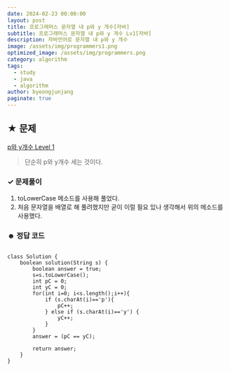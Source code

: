 ```yaml
---
date: 2024-02-23 00:00:00
layout: post
title: 프로그래머스 문자열 내 p와 y 개수[자바]
subtitle: 프로그래머스 문자열 내 p와 y 개수 Lv1[자바]
description: 자바언어로 문자열 내 p와 y 개수
image: /assets/img/programmers1.png
optimized_image: /assets/img/programmers.png
category: algorithm
tags:
  - study
  - java
  - algorithm
author: byeongjunjang
paginate: true
---
```


## ★ 문제
[p와 y개수 Level 1](https://school.programmers.co.kr/learn/courses/30/lessons/12916)

> 단순히 p와 y개수 세는 것이다.

### ✓ 문제풀이

1. toLowerCase 메소드를 사용해 풀었다.  
2. 처음 문자열을 배열로 해 풀려했지만 굳이 이럴 필요 있나 생각해서 위의 메소드를 사용했다.

### ☻ 정답 코드

<pre><code>
class Solution {
    boolean solution(String s) {
        boolean answer = true;
        s=s.toLowerCase();
        int pC = 0;
        int yC = 0;
        for(int i=0; i&lt;s.length();i++){
            if (s.charAt(i)=='p'){
                pC++;
            } else if (s.charAt(i)=='y') {
                yC++;
            }
        }
        answer = (pC == yC);

        return answer;
    }
}
</code></pre>